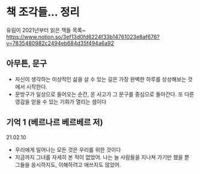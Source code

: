 # 책 조각들... 정리

유림이 2021년부터 읽은 책들 목록~
https://www.notion.so/3ef13d0fd6224f33b14761023e8af676?v=7835480982c2494eb684d35f494a6a92

## 아무튼, 문구

- 자신이 생각하는 이상적인 삶을 살 수 있는 길은 가장 완벽한 하루를 상상해보는 것에서 시작한다.
- 문방구가 일상으로 들어오는 순간, 온 사고가 그 문구를 중심으로 돌아간다. 또 다른 영감을 얻을 수 있는 기회가 열리는 셈이다

## 기억 1 (베르나르 베르베르 저)

21.02.10

- 우리에게 일어나는 모든 것은 우리를 위한 것이다
- 지금까지 그녀를 자세히 본 적이 없었어. 나는 늘 사람들을 지나쳐 가기만 했을 뿐 그들을 응시하지도, 이해하려고 애쓰지도 않았어.
